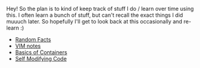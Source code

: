 [_metadata_:author]:- "Projit"
Hey!
So the plan is to kind of keep track of stuff I do / learn over time using this. I often learn a bunch of stuff, but can't recall the exact things I did muuuch later. So hopefully I'll get to look back at this occasionally and re-learn :)


- [Random Facts](./random/random.md)
- [VIM notes](./vim/vim_notes.md)
- [Basics of Containers](./containers/containers.md)
- [Self Modifying Code](./self_mod/self_mod.md)
